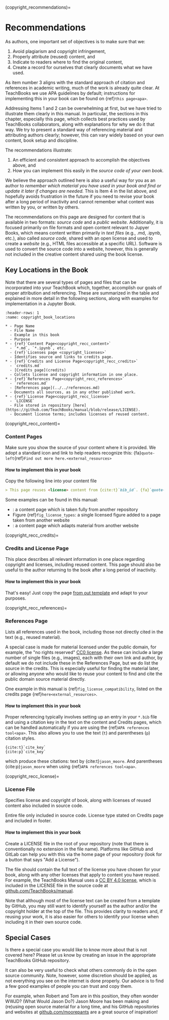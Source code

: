 (copyright_recommendations)=
# Recommendations

As authors, one important set of objectives is to make sure that we:
1. Avoid plagiarism and copyright infringement,
2. Properly attribute (reused) content, and
3. Indicate to readers where to find the original content,
4. Create a record for ourselves that clearly documents what we have used.

As item number 3 aligns with the standard approach of citation and references in academic writing, much of the work is already quite clear. At TeachBooks we use APA guidelines by default; instructions for implementing this in your book can be found on {ref}`this page<apa>`.

Addressing Items 1 and 2 can be overwhelming at first, but we have tried to illustrate them clearly in this manual. In particular, the sections in this chapter, especially this page, which collects best practices used by TeachBooks collaborators, along with explanations for why we do it that way. We try to present a standard way of referencing material and attributing authors clearly; however, this can vary widely based on your own content, book setup and discipline.

The recommendations illustrate:

1. An efficient and consistent approach to accomplish the objectives above, and
2. How you can implement this easily in the _source code of your own book._

We believe the approach outlined here is also a useful way for you as an author to _remember which material you have used in your book and find or update it later if changes are needed._ This is Item 4 in the list above, and hopefully avoids frustration in the future if you need to revise your book after a long period of inactivity and cannot remember what content was written by you, or written by others.

The recommendations on this page are designed for content that is available in two formats: _source code_ and a _public website._ Additionally, it is focused primarily on file formats and open content relevant to Jupyer Books, which means content written primarily in _text files_ (e.g., .md, .ipynb, etc.), also called _source code,_ shared with an open license and used to create a _website_ (e.g., HTML files accessible at a specific URL). Software is used to convert the source code into a website, however, this is generally not included in the creative content shared using the book license.

## Key Locations in the Book

Note that there are several types of pages and files that can be incorporated into your TeachBook which, together, accomplish our goals of proper attribution and referencing. These are summarized in the table and explained in more detail in the following sections, along with examples for implementation in a Jupyter Book.

```{list-table} Key Locations in the Book for Attribution and Referencing Best Practices
:header-rows: 1
:name: copyright_book_locations

* - Page Name
  - File Name
  - Example in this book
  - Purpose
* - {ref}`Content Page<copyright_recc_content>`
  - `*.md`, `*.ipynb`, etc.
  - {ref}`Licenses page <copyright_licenses>`
  - Identifies source and links to credits page.
* - {ref}`Credits and License Page<copyright_recc_credits>`
  - `credits.md`
  - [Credits page](credits)
  - Collets license and copyright information in one place.
* - {ref}`References Page<copyright_recc_references>`
  - `references.md`
  - [References page](../../references.md)
  - Documents all sources, as in any other published work.
* - {ref}`License Page<copyright_recc_license>`
  - `LICENSE`
  - File stored in repository [here](https://github.com/TeachBooks/manual/blob/release/LICENSE).
  - Document license terms; includes licenses of reused content.
```

(copyright_recc_content)=
### Content Pages
Make sure you show the source of your content where it is provided. We adopt a standard icon and link to help readers recognize this: {fa}`quote-left`{ref}`Find out more here.<external_resources>`

#### How to implement this in your book

Copy the following line into your content file
```md
> This page reuses <license> content from {cite:t}`bib_id`. {fa}`quote-left`{ref}`Find out more here.<link to external resources section on credits and license page>`
```

Some examples can be found in this manual:
- [](../../external/deploy-book-workflow/README.md): a content page which is taken fully from another repository
- Figure {ref}`fig_license_types`: a single licensed figure added to a page taken from another website
- [](../copyright.md): a content page which adapts material from another website

(copyright_recc_credits)=
### Credits and License Page

This place describes all relevant information in one place regarding copyright and licenses, including reused content. This page should also be useful to the author returning to the book after a long period of inactivity.

#### How to implement this in your book

That's easy! Just copy the page [from out template](https://github.com/TeachBooks/template/blob/main/book/credits.md) and adapt to your purposes.

(copyright_recc_references)=
### References Page

Lists all references used in the book, including those not directly cited in the text (e.g., reused material).

A special case is made for material licensed under the public domain, for example, the "no rights reserved" [CC0 license](https://creativecommons.org/public-domain/cc0/). As these can include a large number of single files (e.g., images), each with their own link and author, by default we do not include these in the References Page, but we do list the source in the credits. This is especially useful for finding the material later, or allowing anyone who would like to reuse your content to find and cite the public domain source material directly.

One example in this manual is {ref}`fig_license_compatibility`, listed on the credits page {ref}`here<external_resources>`.

#### How to implement this in your book

Proper referencing typically involves setting up an entry in your `*.bib` file and using a citation key in the text on the content and Credits pages, which can be handled automatically if you are using the {ref}`APA references tool<apa>`. This also allows you to use the text (`t`) and parentheses (`p`) citation styles.

```
{cite:t}`cite_key`
{cite:p}`cite_key`
```

which produce these citations: text by {cite:t}`jason_moore`. And parentheses {cite:p}`jason_moore` when using {ref}`APA references tool<apa>`.

(copyright_recc_license)=
### License File

Specifies license and copyright of book, along with licenses of reused content also included in source code.

Entire file only included in source code. License type stated on Credits page and included in footer.


#### How to implement this in your book

Create a LICENSE file in the root of your repository (note that there is conventionally no extension in the file name). Platforms like GitHub and GitLab can help you with this via the home page of your repository (look for a button that says "Add a License").

The file should contain the full text of the license you have chosen for your book, along with any other licenses that apply to content you have reused. For example, the TeachBooks Manual uses a [CC BY 4.0 license](https://creativecommons.org/licenses/by/4.0/), which is included in the LICENSE file in the source code at [github.com/TeachBooks/manual](https://github.com/TeachBooks/manual/blob/release/LICENSE).

Note that although most of the license text can be created from a template by GitHub, you may still want to identify yourself as the author and/or the copyright holder at the top of the file. This provides clarity to readers and, if reusing your work, it is also easier for others to identify your license when including it in their own source code.

## Special Cases

Is there a special case you would like to know more about that is not covered here? Please let us know by creating an issue in the appropriate TeachBooks GitHub repository.

It can also be very useful to check what others commonly do in the open source community. Note, however, some discretion should be applied, as not everything you see on the internet is done properly. Our advice is to find a few good examples of people you can trust and copy them.

For example, when Robert and Tom are in this position, they often wonder WWJD? (What Would Jason Do?) Jason Moore has been making and (re)using open source material for a long time, and his GitHub repositories and websites at [github.com/moorepants](https://github.com/moorepants/) are a great source of inspiration! 